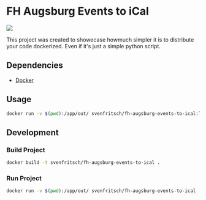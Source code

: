 # FH Augsburg Events to iCal

[![](https://images.microbadger.com/badges/version/svenfritsch/fh-augsburg-events-to-ical.svg)](https://microbadger.com/images/svenfritsch/fh-augsburg-events-to-ical "Get your own version badge on microbadger.com")

This project was created to showecase howmuch simpler it is to distribute your code dockerized. 
Even if it's just a simple python script.

## Dependencies

- [Docker](https://www.docker.com/)

## Usage

```bash
docker run -v $(pwd):/app/out/ svenfritsch/fh-augsburg-events-to-ical:latest
```

## Development

### Build Project

```bash
docker build -t svenfritsch/fh-augsburg-events-to-ical .
```

### Run Project

```bash
docker run -v $(pwd):/app/out/ svenfritsch/fh-augsburg-events-to-ical
```